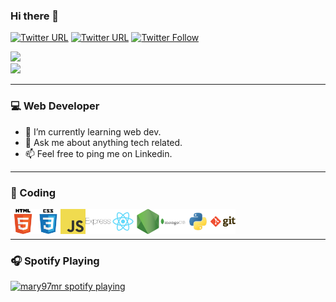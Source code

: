 ### Hi there 👋

[![Twitter URL](https://img.shields.io/twitter/url?color=fff&label=mary%20mendieta&logo=linkedin&style=for-the-badge&url=https%3A%2F%2Fwww.linkedin.com%2Fin%2Fmary-mendieta-1574b115a%2F)](https://www.linkedin.com/in/mary-mendieta-1574b115a/) [![Twitter URL](https://img.shields.io/twitter/url?color=fff&label=MARYMENDIROJAS&logo=instagram&style=for-the-badge&url=https%3A%2F%2Fwww.instagram.com%2F)](https://www.instagram.com/marymendirojas) [![Twitter Follow](https://img.shields.io/twitter/follow/marymendirojas?color=%231DA1F2&label=MARYMENDIROJAS&logo=twitter&style=for-the-badge)](https://twitter.com/marymendirojas)

<img src="https://portal.sinai.com.co/wp-content/uploads/2019/07/alphatestersanimation2.gif" width="400px">

<br/>

<img src="https://www.meshdex.com/wp-content/uploads/2018/07/web.gif" width="400px">

---

### 💻 Web Developer
- 🌱 I’m currently learning web dev.
- 💬 Ask me about anything tech related.
- 📫 Feel free to ping me on Linkedin.


---
### 🚀 Coding

<img align="left" alt="HTML5" width="40px" src="https://raw.githubusercontent.com/github/explore/80688e429a7d4ef2fca1e82350fe8e3517d3494d/topics/html/html.png">

<img align="left" alt="CSS3" width="40px" src="https://raw.githubusercontent.com/github/explore/80688e429a7d4ef2fca1e82350fe8e3517d3494d/topics/css/css.png">

<img align="left" alt="JS" width="40px" src="https://raw.githubusercontent.com/github/explore/80688e429a7d4ef2fca1e82350fe8e3517d3494d/topics/javascript/javascript.png">

<img align="left" alt="EXPRESS" width="40px" src="https://raw.githubusercontent.com/github/explore/80688e429a7d4ef2fca1e82350fe8e3517d3494d/topics/express/express.png">

<img align="left" alt="REACT" width="40px" src="https://raw.githubusercontent.com/github/explore/80688e429a7d4ef2fca1e82350fe8e3517d3494d/topics/react/react.png">

<img align="left" alt="NODEJS" width="40px" src="https://raw.githubusercontent.com/github/explore/80688e429a7d4ef2fca1e82350fe8e3517d3494d/topics/nodejs/nodejs.png">

<img align="left" alt="MONGODB" width="40px" src="https://raw.githubusercontent.com/github/explore/80688e429a7d4ef2fca1e82350fe8e3517d3494d/topics/mongodb/mongodb.png">

<img align="left" alt="PYTHON" width="40px" src="https://raw.githubusercontent.com/github/explore/80688e429a7d4ef2fca1e82350fe8e3517d3494d/topics/python/python.png">

<img align="left" alt="GIT" width="40px" src="https://raw.githubusercontent.com/github/explore/80688e429a7d4ef2fca1e82350fe8e3517d3494d/topics/git/git.png">

<br/>
<br/>

---

### :headphones: Spotify Playing

[<img src="https://vercel.com/mary97mr/novatorem" alt="mary97mr spotify playing" width="350" />](https://open.spotify.com/user/mary17mr)